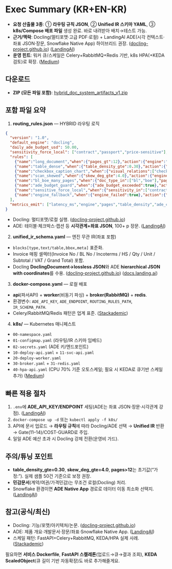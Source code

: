 # Exec Summary (KR+EN-KR)

* **요청 산출물 3종**: ① **라우팅 규칙 JSON**, ② **Unified IR 스키마 YAML**, ③ **k8s/Compose 배포 파일** 생성 완료. 바로 내려받아 배치→테스트 가능.
* **근거/맥락**: Docling(멀티포맷·고급 PDF·로컬) + LandingAI ADE(시각 컨텍스트·좌표 JSON·장문, Snowflake Native App) 하이브리드 권장. ([docling-project.github.io][1]) ([LandingAI][2])
* **운영 힌트**: 워커 큐/스케일은 Celery+RabbitMQ+Redis 기반, k8s HPA(+KEDA 검토)로 확장. ([Medium][3])

## 다운로드

* **ZIP (모든 파일 포함)**: [hybrid_doc_system_artifacts_v1.zip](sandbox:/mnt/data/hybrid_doc_system_artifacts_v1.zip)

## 포함 파일 요약

1. **routing_rules.json** — HYBRID 라우팅 로직

```json
{
  "version": "1.0",
  "default_engine": "docling",
  "daily_ade_budget_usd": 50.00,
  "sensitivity_force_local": ["contract","passport","price-sensitive"],
  "rules": [
    {"name":"long_document","when":{"pages_gt":12},"action":{"engine":"ade","reason":"long_doc"}},
    {"name":"table_dense","when":{"table_density_gte":0.30},"action":{"engine":"ade","reason":"table_dense"}},
    {"name":"checkbox_caption_chart","when":{"visual_relations":["checkbox","caption","chart"]},"action":{"engine":"ade","reason":"visual_relations"}},
    {"name":"scan_skewed","when":{"skew_deg_gte":4.0},"action":{"engine":"ade","reason":"scan_skew"}},
    {"name":"bl_boe_many_pages","when":{"doc_type_in":["bl","boe"],"pages_gte":4},"action":{"engine":"ade","reason":"bl_boe_pages"}},
    {"name":"ade_budget_guard","when":{"ade_budget_exceeded":true},"action":{"engine":"docling","reason":"budget_guard"}},
    {"name":"sensitive_force_local","when":{"sensitivity_in":["contract","passport","price-sensitive"]},"action":{"engine":"docling","reason":"sensitive"}},
    {"name":"engine_fallback","when":{"engine_failed":true},"action":{"engine":"swap","reason":"fallback_swap"}}
  ],
  "metrics_emit": ["latency_ms","engine","pages","table_density","ade_cost_usd","cache_hit","retries"]
}
```

* Docling: 멀티포맷/로컬 실행. ([docling-project.github.io][1])
* ADE: 테이블·체크박스·캡션 등 **시각관계+좌표 JSON**, 100+ p 장문. ([LandingAI][2])

2. **unified_ir_schema.yaml** — 엔진 무관 IR(좌표 포함)

* `blocks[type,text/table,bbox,meta]` 표준화.
* Invoice 매핑 셀렉터(Invoice No / BL No / Incoterms / HS / Qty / Unit / Subtotal / VAT / Grand Total) 포함.
* Docling **DoclingDocument→lossless JSON**와 ADE **hierarchical JSON with coordinates**를 수용. ([docling-project.github.io][1]) ([docs.landing.ai][4])

3. **docker-compose.yaml** — 로컬 배포

* **api**(파서API) + **worker**(비동기 파싱) + **broker(RabbitMQ)** + **redis**.
* 환경변수: `ADE_API_KEY`, `ADE_ENDPOINT`, `ROUTING_RULES_PATH`, `IR_SCHEMA_PATH`.
* Celery/RabbitMQ/Redis 패턴은 업계 표준. ([Stackademic][5])

4. **k8s/** — Kubernetes 매니페스트

* `00-namespace.yaml`
* `01-configmap.yaml` (라우팅/IR 스키마 임베드)
* `02-secrets.yaml` (ADE 키/엔드포인트)
* `10-deploy-api.yaml` + `11-svc-api.yaml`
* `20-deploy-worker.yaml`
* `30-broker.yaml` + `31-redis.yaml`
* `40-hpa-api.yaml` (CPU 70% 기준 오토스케일; 필요 시 KEDA로 큐기반 스케일 추가) ([Medium][3])

## 빠른 적용 절차

1. `.env`에 **ADE_API_KEY/ENDPOINT** 세팅(ADE는 좌표 JSON·장문·시각관계 강점). ([LandingAI][2])
2. `docker-compose up -d` 또는 `kubectl apply -f k8s/`
3. API에 문서 업로드 → **라우팅 규칙**에 따라 Docling/ADE 선택 → **Unified IR** 반환 → Gate(11–14)/COST-GUARD로 주입.
4. 일일 ADE 예산 초과 시 Docling 강제 전환(운영비 가드).

## 주의/튜닝 포인트

* **table_density_gte=0.30**, **skew_deg_gte=4.0**, **pages>12**는 초기값(“가정:”). 실제 샘플 50건 기준으로 보정 권장.
* **민감문서**(계약/여권/가격민감)는 무조건 로컬(Docling) 처리.
* Snowflake 환경이면 **ADE Native App** 경로로 데이터 이동 최소화 선택지. ([LandingAI][6])

## 참고(공식/최신)

* Docling: 기능/포맷/아키텍처/논문. ([docling-project.github.io][1])
* ADE: 제품 개요·개발문서·장문/좌표·Snowflake Native App. ([LandingAI][2])
* 스케일 패턴: FastAPI+Celery+RabbitMQ, KEDA/HPA 실제 사례. ([Stackademic][5])

필요하면 **서비스 Dockerfile**, **FastAPI 스켈레톤**(업로드→큐→결과 조회), **KEDA ScaledObject**(큐 길이 기반 자동확장)도 바로 추가해줄게요.

[1]: https://docling-project.github.io/docling/?utm_source=chatgpt.com "Docling - GitHub Pages"
[2]: https://landing.ai/agentic-document-extraction?utm_source=chatgpt.com "Agentic Document Extraction"
[3]: https://medium.com/%40bhagyarana80/how-i-scaled-fastapi-on-kubernetes-to-auto-scale-based-on-queue-depth-and-cpu-load-4e85a6c54edc?utm_source=chatgpt.com "How I Scaled FastAPI on Kubernetes to Auto-Scale Based ..."
[4]: https://docs.landing.ai/?utm_source=chatgpt.com "Landing AI"
[5]: https://blog.stackademic.com/using-celery-rabbitmq-with-fastapi-2e6f0236841e?utm_source=chatgpt.com "Using Celery + RabbitMQ With FastAPI"
[6]: https://landing.ai/blog/unlocking-document-intelligence-in-snowflake?utm_source=chatgpt.com "Unlocking Document Intelligence in Snowflake"
